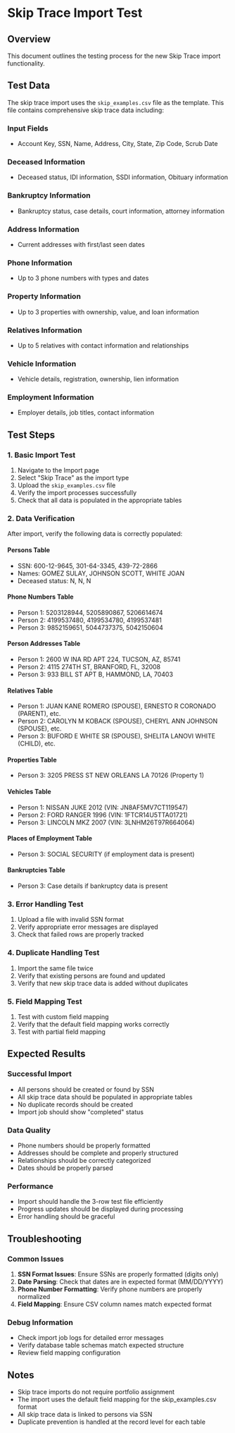 # Skip Trace Import Test

## Overview
This document outlines the testing process for the new Skip Trace import functionality.

## Test Data
The skip trace import uses the `skip_examples.csv` file as the template. This file contains comprehensive skip trace data including:

### Input Fields
- Account Key, SSN, Name, Address, City, State, Zip Code, Scrub Date

### Deceased Information
- Deceased status, IDI information, SSDI information, Obituary information

### Bankruptcy Information
- Bankruptcy status, case details, court information, attorney information

### Address Information
- Current addresses with first/last seen dates

### Phone Information
- Up to 3 phone numbers with types and dates

### Property Information
- Up to 3 properties with ownership, value, and loan information

### Relatives Information
- Up to 5 relatives with contact information and relationships

### Vehicle Information
- Vehicle details, registration, ownership, lien information

### Employment Information
- Employer details, job titles, contact information

## Test Steps

### 1. Basic Import Test
1. Navigate to the Import page
2. Select "Skip Trace" as the import type
3. Upload the `skip_examples.csv` file
4. Verify the import processes successfully
5. Check that all data is populated in the appropriate tables

### 2. Data Verification
After import, verify the following data is correctly populated:

#### Persons Table
- SSN: 600-12-9645, 301-64-3345, 439-72-2866
- Names: GOMEZ SULAY, JOHNSON SCOTT, WHITE JOAN
- Deceased status: N, N, N

#### Phone Numbers Table
- Person 1: 5203128944, 5205890867, 5206614674
- Person 2: 4199537480, 4199534780, 4199537481
- Person 3: 9852159651, 5044737375, 5042150604

#### Person Addresses Table
- Person 1: 2600 W INA RD APT 224, TUCSON, AZ, 85741
- Person 2: 4115 274TH ST, BRANFORD, FL, 32008
- Person 3: 933 BILL ST APT B, HAMMOND, LA, 70403

#### Relatives Table
- Person 1: JUAN KANE ROMERO (SPOUSE), ERNESTO R CORONADO (PARENT), etc.
- Person 2: CAROLYN M KOBACK (SPOUSE), CHERYL ANN JOHNSON (SPOUSE), etc.
- Person 3: BUFORD E WHITE SR (SPOUSE), SHELITA LANOVI WHITE (CHILD), etc.

#### Properties Table
- Person 3: 3205 PRESS ST NEW ORLEANS LA 70126 (Property 1)

#### Vehicles Table
- Person 1: NISSAN JUKE 2012 (VIN: JN8AF5MV7CT119547)
- Person 2: FORD RANGER 1996 (VIN: 1FTCR14U5TTA01721)
- Person 3: LINCOLN MKZ 2007 (VIN: 3LNHM26T97R664064)

#### Places of Employment Table
- Person 3: SOCIAL SECURITY (if employment data is present)

#### Bankruptcies Table
- Person 3: Case details if bankruptcy data is present

### 3. Error Handling Test
1. Upload a file with invalid SSN format
2. Verify appropriate error messages are displayed
3. Check that failed rows are properly tracked

### 4. Duplicate Handling Test
1. Import the same file twice
2. Verify that existing persons are found and updated
3. Verify that new skip trace data is added without duplicates

### 5. Field Mapping Test
1. Test with custom field mapping
2. Verify that the default field mapping works correctly
3. Test with partial field mapping

## Expected Results

### Successful Import
- All persons should be created or found by SSN
- All skip trace data should be populated in appropriate tables
- No duplicate records should be created
- Import job should show "completed" status

### Data Quality
- Phone numbers should be properly formatted
- Addresses should be complete and properly structured
- Relationships should be correctly categorized
- Dates should be properly parsed

### Performance
- Import should handle the 3-row test file efficiently
- Progress updates should be displayed during processing
- Error handling should be graceful

## Troubleshooting

### Common Issues
1. **SSN Format Issues**: Ensure SSNs are properly formatted (digits only)
2. **Date Parsing**: Check that dates are in expected format (MM/DD/YYYY)
3. **Phone Number Formatting**: Verify phone numbers are properly normalized
4. **Field Mapping**: Ensure CSV column names match expected format

### Debug Information
- Check import job logs for detailed error messages
- Verify database table schemas match expected structure
- Review field mapping configuration

## Notes
- Skip trace imports do not require portfolio assignment
- The import uses the default field mapping for the skip_examples.csv format
- All skip trace data is linked to persons via SSN
- Duplicate prevention is handled at the record level for each table 